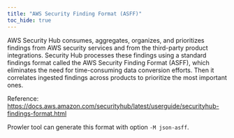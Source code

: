 ```yaml
---
title: "AWS Security Finding Format (ASFF)"
toc_hide: true
---
```


AWS Security Hub consumes, aggregates, organizes, and prioritizes findings from AWS security services and from the third-party product integrations. Security Hub processes these findings using a standard findings format called the AWS Security Finding Format (ASFF), which eliminates the need for time-consuming data conversion efforts. Then it correlates ingested findings across products to prioritize the most important ones.

Reference: https://docs.aws.amazon.com/securityhub/latest/userguide/securityhub-findings-format.html

Prowler tool can generate this format with option `-M json-asff`.
